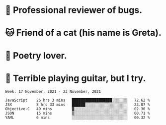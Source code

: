 # 🐛 Professional reviewer of bugs.
# 🐱 Friend of a cat (his name is Greta).
# 📜 Poetry lover.
# 🎸 Terrible playing guitar, but I try.

<!--START_SECTION:waka-->
```text
Week: 17 November, 2021 - 23 November, 2021

JavaScript    26 hrs 3 mins   ██████████████████░░░░░░░   72.62 % 
JSX           8 hrs 33 mins   ██████░░░░░░░░░░░░░░░░░░░   23.87 % 
Objective-C   49 mins         ▓░░░░░░░░░░░░░░░░░░░░░░░░   02.30 % 
JSON          15 mins         ▒░░░░░░░░░░░░░░░░░░░░░░░░   00.71 % 
YAML          6 mins          ░░░░░░░░░░░░░░░░░░░░░░░░░   00.32 % 
```
<!--END_SECTION:waka-->
